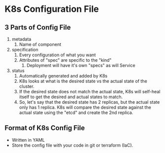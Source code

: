 # K8s Configuration File

## 3 Parts of Config File

1. metadata
   1. Name of component
2. specification
   1. Every configuration of what you want
   2. Attributes of "spec" are specific to the "kind"
      1. Deployment will have it's own "specs" as will Service
3. status
   1. Automatically generated and added by K8s
   2. K8s looks at what is the desired state vs the actual state of the cluster.
   3. If the desired state does not match the actual state, K8s will self-heal itself to get the desired and actual states to match.
   4. So, let's say that the desired state has 2 replicas, but the actual state only has 1 replica. K8s will compare the desired state against the actual state using the "etcd" and create the 2nd replica.

## Format of K8s Config File

- Written in YAML
- Store the config file with your code in git or terraform (IaC).